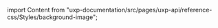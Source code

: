 
import Content from "uxp-documentation/src/pages/uxp-api/reference-css/Styles/background-image";

<Content query="product=photoshop"/>
